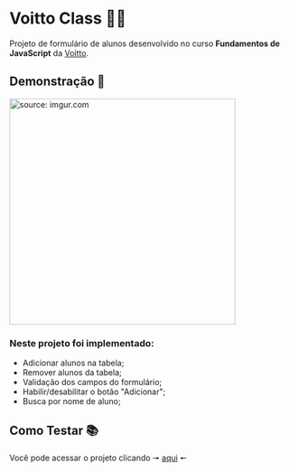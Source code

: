 # Voitto Class 👨‍🎓

Projeto de formulário de alunos desenvolvido no curso **Fundamentos de JavaScript** da [Voitto](https://www.voitto.com.br/).

## Demonstração 📖
<a href="https://imgur.com/JuNRJNt"><img height="400" src="https://i.imgur.com/JuNRJNt.png" title="source: imgur.com" /></a>

### Neste projeto foi implementado:

- Adicionar alunos na tabela;
- Remover alunos da tabela;
- Validação dos campos do formulário;
- Habilir/desabilitar o botão "Adicionar";
- Busca por nome de aluno;

## Como Testar 📚
Você pode acessar o projeto clicando &#129046; [aqui](https://micheledarosa-voitto-class.netlify.app/) &#129044;